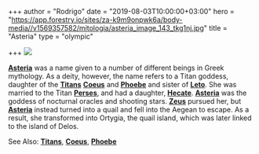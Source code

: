 +++
author = "Rodrigo"
date = "2019-08-03T10:00:00+03:00"
hero = "https://app.forestry.io/sites/za-k9m9onpwk6a/body-media//v1569357582/mitologia/asteria_image_143_tkg1nj.jpg"
title = "Asteria"
type = "olympic"

+++
![](/v1569357582/mitologia/asteria_image_143_tkg1nj.jpg)

[**Asteria**](https://www.greekmythology.com/Titans/Asteria/asteria.html "Asteria") was a name given to a number of different beings in Greek mythology. As a deity, however, the name refers to a Titan goddess, daughter of the [**Titans**](https://www.greekmythology.com/Titans/titans.html "Titans") [**Coeus**](https://www.greekmythology.com/Titans/Coeus/coeus.html "Coeus") and [**Phoebe**](https://www.greekmythology.com/Titans/Phoebe/phoebe.html "Phoebe") and sister of [**Leto**](https://www.greekmythology.com/Myths/The_Myths/Zeus's_Lovers/Leto/leto.html "Leto"). She was married to the Titan [**Perses**](https://www.greekmythology.com/Titans/Perses/perses.html "Perses"), and had a daughter, [**Hecate**](https://www.greekmythology.com/Other_Gods/Hecate/hecate.html "Hecate"). [**Asteria**](https://www.greekmythology.com/Titans/Asteria/asteria.html "Asteria") was the goddess of nocturnal oracles and shooting stars. [**Zeus**](https://www.greekmythology.com/Olympians/Zeus/zeus.html "Zeus") pursued her, but [**Asteria**](https://www.greekmythology.com/Titans/Asteria/asteria.html "Asteria") instead turned into a quail and fell into the Aegean to escape. As a result, she transformed into Ortygia, the quail island, which was later linked to the island of Delos.

See Also: [**Titans**](https://www.greekmythology.com/Titans/titans.html "Titans"), [**Coeus**](https://www.greekmythology.com/Titans/Coeus/coeus.html "Coeus"), [**Phoebe**](https://www.greekmythology.com/Titans/Phoebe/phoebe.html "Phoebe")